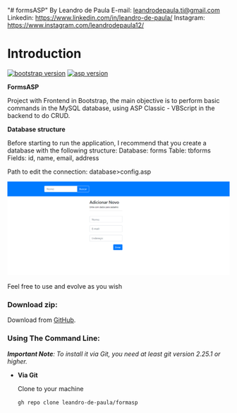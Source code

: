"# formsASP" 
By Leandro de Paula
E-mail: leandrodepaula.ti@gmail.com
Linkedin: https://www.linkedin.com/in/leandro-de-paula/
Instagram: https://www.instagram.com/leandrodepaula12/

# Introduction
[![bootstrap version](https://img.shields.io/badge/bootstrap-vs%204.1.3-orange)](https://getbootstrap.com.br/) [![asp version](https://img.shields.io/badge/asp-classic-blueviolet)](https://docs.microsoft.com/en-us/previous-versions/windows/it-pro/windows-server-2012-r2-and-2012/hh831387(v=ws.11)) 

**FormsASP**

Project with Frontend in Bootstrap, the main objective is to perform basic commands in the MySQL database, using ASP Classic - VBScript in the backend to do CRUD.

**Database structure**

Before starting to run the application, I recommend that you create a database with the following structure:
Database: forms
Table: tbforms
Fields: id, name, email, address

Path to edit the connection:
database>config.asp


!["FormsASP Presentation"](https://github.com/leandro-de-paula/formsASP/blob/main/public/img/Form.png "FormsASP Presentation")

Feel free to use and evolve as you wish

### Download zip:

Download from [GitHub](https://github.com/leandro-de-paula/formsASP/archive/main.zip).

### Using The Command Line:

_**Important Note**: To install it via Git, you need at least git version 2.25.1 or higher._

- **Via Git**

    Clone to your machine

    ```bash
    gh repo clone leandro-de-paula/formasp